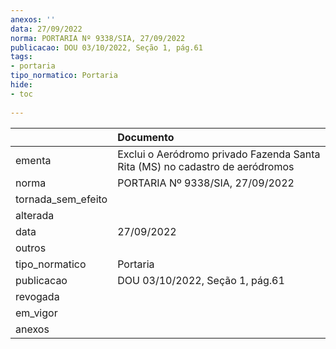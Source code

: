 ```yaml
---
anexos: ''
data: 27/09/2022
norma: PORTARIA Nº 9338/SIA, 27/09/2022
publicacao: DOU 03/10/2022, Seção 1, pág.61
tags:
- portaria
tipo_normatico: Portaria
hide: 
- toc 
 
---
```


|                    | Documento                                                                    |
|:-------------------|:-----------------------------------------------------------------------------|
| ementa             | Exclui o Aeródromo privado Fazenda Santa Rita (MS) no cadastro de aeródromos |
| norma              | PORTARIA Nº 9338/SIA, 27/09/2022                                             |
| tornada_sem_efeito |                                                                              |
| alterada           |                                                                              |
| data               | 27/09/2022                                                                   |
| outros             |                                                                              |
| tipo_normatico     | Portaria                                                                     |
| publicacao         | DOU 03/10/2022, Seção 1, pág.61                                              |
| revogada           |                                                                              |
| em_vigor           |                                                                              |
| anexos             |                                                                              |